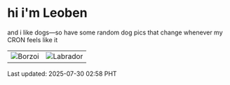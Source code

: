 # hi i'm Leoben

and i like dogs—so have some random dog pics that change whenever my CRON feels like it

|  |  |
|--------|----------|
| ![Borzoi](https://random-dog-vercel.vercel.app/api/random-borzoi?v=1753815507) | ![Labrador](https://random-dog-vercel.vercel.app/api/random-labrador?v=1753815507) |

Last updated: 2025-07-30 02:58 PHT
